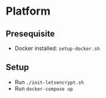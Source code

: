 # Platform

## Presequisite
- Docker installed: `setup-docker.sh`

## Setup
- Run `./init-letsencrypt.sh`
- Run `docker-compose up`

